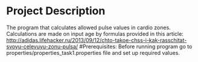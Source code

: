 # Project Description
The program that calculates allowed pulse values in cardio zones. Calculations are made on input age
by formulas provided in this article: http://adidas.lifehacker.ru/2013/09/12/chto-takoe-chss-i-kak-rasschitat-svoyu-celevuyu-zonu-pulsa/
#Prerequisites: 
Before running program go to properties/properties_task1.properties file and set up required values.
